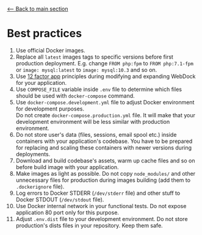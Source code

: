 [<-- Back to main section](../README.md)

# Best practices

1. Use official Docker images.
1. Replace all `latest` images tags to specific versions before first production
   deployment.
   E.g. change `FROM php:fpm` to `FROM php:7.1-fpm`
   or `image: mysql:latest` to `image: mysql:10.3` and so on.
1. Use [12 factor app](https://12factor.net/) principles during modifying and expanding
   WebDock for your application.
1. Use `COMPOSE_FILE` variable inside `.env` file to determine which files should
   be used with `docker-compose` command.
1. Use `docker-compose.development.yml` file to adjust Docker environment for
   development purposes.  
   Do not create `docker-compose.production.yml` file. It will make that your
   development environment will be less similar with production environment.
1. Do not store user's data (files, sessions, email spool etc.) inside containers with 
   your application's codebase. You have to be prepared for replacing and scaling 
   these containers with newer versions during deployments.
1. Download and build codebase's assets, warm up cache files and so on before build
   image with your application.
1. Make images as light as possible. Do not copy `node_modules/` and other unnecessary
   files for production during images building (add them to `.dockerignore` file).
1. Log errors to Docker STDERR (`/dev/stderr` file) and other stuff to
   Docker STDOUT (`/dev/stdout` file).
1. Use Docker internal network in your functional tests. Do not expose application 80 port
   only for this purpose.
1. Adjust `.env.dist` file to your development environment. Do not store production's dists 
   files in your repository. Keep them safe.
